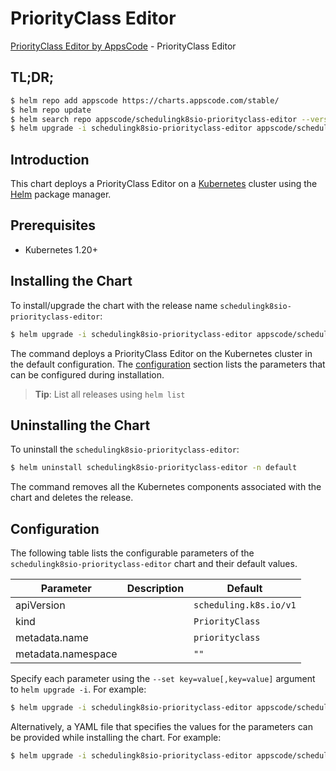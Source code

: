 # PriorityClass Editor

[PriorityClass Editor by AppsCode](https://appscode.com) - PriorityClass Editor

## TL;DR;

```bash
$ helm repo add appscode https://charts.appscode.com/stable/
$ helm repo update
$ helm search repo appscode/schedulingk8sio-priorityclass-editor --version=v0.20.0
$ helm upgrade -i schedulingk8sio-priorityclass-editor appscode/schedulingk8sio-priorityclass-editor -n default --create-namespace --version=v0.20.0
```

## Introduction

This chart deploys a PriorityClass Editor on a [Kubernetes](http://kubernetes.io) cluster using the [Helm](https://helm.sh) package manager.

## Prerequisites

- Kubernetes 1.20+

## Installing the Chart

To install/upgrade the chart with the release name `schedulingk8sio-priorityclass-editor`:

```bash
$ helm upgrade -i schedulingk8sio-priorityclass-editor appscode/schedulingk8sio-priorityclass-editor -n default --create-namespace --version=v0.20.0
```

The command deploys a PriorityClass Editor on the Kubernetes cluster in the default configuration. The [configuration](#configuration) section lists the parameters that can be configured during installation.

> **Tip**: List all releases using `helm list`

## Uninstalling the Chart

To uninstall the `schedulingk8sio-priorityclass-editor`:

```bash
$ helm uninstall schedulingk8sio-priorityclass-editor -n default
```

The command removes all the Kubernetes components associated with the chart and deletes the release.

## Configuration

The following table lists the configurable parameters of the `schedulingk8sio-priorityclass-editor` chart and their default values.

|     Parameter      | Description |              Default              |
|--------------------|-------------|-----------------------------------|
| apiVersion         |             | <code>scheduling.k8s.io/v1</code> |
| kind               |             | <code>PriorityClass</code>        |
| metadata.name      |             | <code>priorityclass</code>        |
| metadata.namespace |             | <code>""</code>                   |


Specify each parameter using the `--set key=value[,key=value]` argument to `helm upgrade -i`. For example:

```bash
$ helm upgrade -i schedulingk8sio-priorityclass-editor appscode/schedulingk8sio-priorityclass-editor -n default --create-namespace --version=v0.20.0 --set apiVersion=scheduling.k8s.io/v1
```

Alternatively, a YAML file that specifies the values for the parameters can be provided while
installing the chart. For example:

```bash
$ helm upgrade -i schedulingk8sio-priorityclass-editor appscode/schedulingk8sio-priorityclass-editor -n default --create-namespace --version=v0.20.0 --values values.yaml
```
